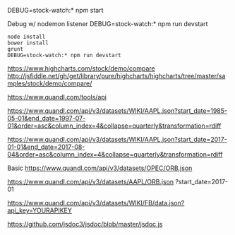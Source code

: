 

DEBUG=stock-watch:* npm start

Debug w/ nodemon listener
DEBUG=stock-watch:* npm run devstart

```
node install
bower install
grunt
DEBUG=stock-watch:* npm run devstart
```

https://www.highcharts.com/stock/demo/compare
http://jsfiddle.net/gh/get/library/pure/highcharts/highcharts/tree/master/samples/stock/demo/compare/



https://www.quandl.com/tools/api

https://www.quandl.com/api/v3/datasets/WIKI/AAPL.json?start_date=1985-05-01&end_date=1997-07-01&order=asc&column_index=4&collapse=quarterly&transformation=rdiff


https://www.quandl.com/api/v3/datasets/WIKI/AAPL.json?start_date=2017-01-01&end_date=2017-08-04&order=asc&column_index=4&collapse=quarterly&transformation=rdiff

Basic
https://www.quandl.com/api/v3/datasets/OPEC/ORB.json


https://www.quandl.com/api/v3/datasets/AAPL/ORB.json
?start_date=2017-01

https://www.quandl.com/api/v3/datasets/WIKI/FB/data.json?api_key=YOURAPIKEY


https://github.com/jsdoc3/jsdoc/blob/master/jsdoc.js

